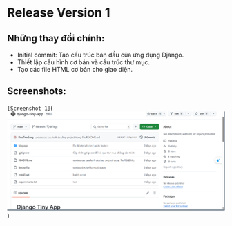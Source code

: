 # Release Version 1

## Những thay đổi chính:
- Initial commit: Tạo cấu trúc ban đầu của ứng dụng Django.
- Thiết lập cấu hình cơ bản và cấu trúc thư mục.
- Tạo các file HTML cơ bản cho giao diện.

## Screenshots:
``[Screenshot 1]``(![alt text](image.png))

